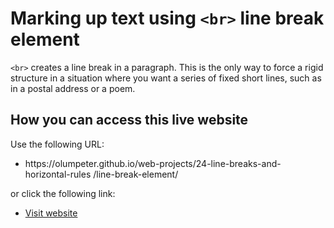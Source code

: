 # Marking up text using <code>&lt;br&gt;</code> line break element

<code>&lt;br&gt;</code> creates a line break in a paragraph. This is the only way to force a rigid structure in a situation where you want a series of fixed short lines, such as in a postal address or a poem. 

 ## How you can access this live website
<p>Use the following URL:</p>
<ul>
  <li>https://olumpeter.github.io/web-projects/24-line-breaks-and-horizontal-rules
/line-break-element/</li>
</ul>
<p>or click the following link:</p> 
<ul>
  <li><a href="https://olumpeter.github.io/web-projects/24-line-breaks-and-horizontal-rules/line-break-element/">
    Visit website</a></li>
</ul>
